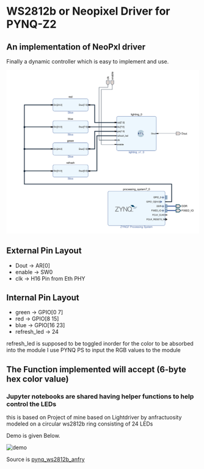 # WS2812b or Neopixel Driver for PYNQ-Z2
## An implementation of NeoPxl driver 
Finally a dynamic controller which is easy to implement and use.

![schmatics](img.png)


## External Pin Layout
* Dout -> AR[0]
* enable -> SW0
* clk  -> H16 Pin from Eth PHY

## Internal Pin Layout
* green -> GPIO[0 7]
* red -> GPIO[8 15]
* blue -> GPIO[16 23]
* refresh_led -> 24

refresh_led is supposed to be toggled inorder for the color to be absorbed into the module
I use PYNQ PS to input the RGB values to the module 

## The Function implemented will accept (6-byte hex color value) 

### Jupyter notebooks are shared having helper functions to help control the LEDs
this is based on Project of mine based on Lightdriver by anfractuosity modeled on a 
circular ws2812b ring consisting of 24 LEDs

Demo is given Below.

![demo](output.gif)

Source is [pynq_ws2812b_anfry](https://github.com/ZeroX29a/pynq_ws2812b_anfry)
